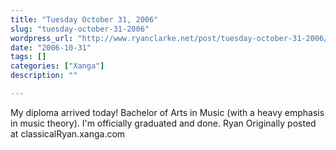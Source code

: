 ```yaml
---
title: "Tuesday October 31, 2006"
slug: "tuesday-october-31-2006"
wordpress_url: "http://www.ryanclarke.net/post/tuesday-october-31-2006/"
date: "2006-10-31"
tags: []
categories: ["Xanga"]
description: ""

---
```


My diploma arrived today!
Bachelor of Arts in Music (with a heavy emphasis in music theory).
I'm officially graduated and done.
Ryan
Originally posted at classicalRyan.xanga.com
